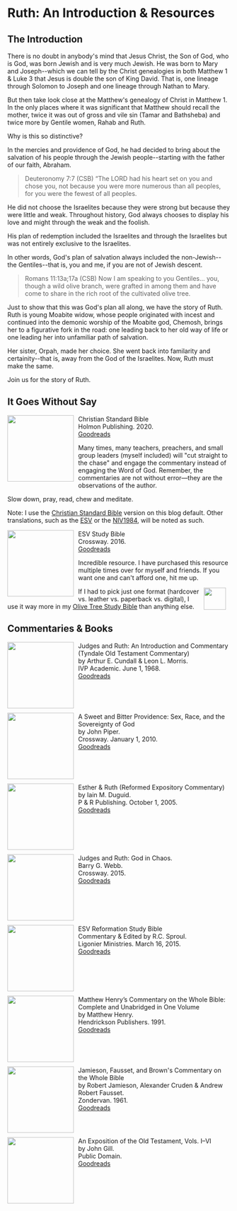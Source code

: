 # Ruth: An Introduction & Resources

<style>

  img {
    padding-right: 10px;
    padding-bottom: 10px;
    width: 150px;
    float: left;
  }

  .olive {
    padding-left: 10px;
    width: 50px;
    float: right
  }

 </style>

## The Introduction

There is no doubt in anybody's mind that Jesus Christ, the Son of God, who is God, was born Jewish and is very much Jewish. He was born to Mary and Joseph--which we can tell by the Christ genealogies in both Matthew 1 & Luke 3 that Jesus is double the son of King David. That is, one lineage through Solomon to Joseph and one lineage through Nathan to Mary.

But then take look close at the Matthew's genealogy of Christ in Matthew 1. In the only places where it was significant that Matthew should recall the mother, twice it was out of gross and vile sin (Tamar and Bathsheba) and twice more by Gentile women, Rahab and Ruth.

Why is this so distinctive?

In the mercies and providence of God, he had decided to bring about the salvation of his people through the Jewish people--starting with the father of our faith, Abraham.

>Deuteronomy 7:7 (CSB) “The LORD had his heart set on you and chose you, not because you were more numerous than all peoples, for you were the fewest of all peoples.

He did not choose the Israelites because they were strong but because they were little and weak. Throughout history, God always chooses to display his love and might through the weak and the foolish.

His plan of redemption included the Israelites and through the Israelites but was not entirely exclusive to the Israelites.

In other words, God's plan of salvation always included the non-Jewish--the Gentiles--that is, you and me, if you are not of Jewish descent.

>Romans 11:13a;17a (CSB) Now I am speaking to you Gentiles... you, though a wild olive branch, were grafted in among them and have come to share in the rich root of the cultivated olive tree.

Just to show that this was God's plan all along, we have the story of Ruth. Ruth is young Moabite widow, whose people originated with incest and continued into the demonic worship of the Moabite god, Chemosh, brings her to a figurative fork in the road: one leading back to her old way of life or one leading her into unfamiliar path of salvation.

Her sister, Orpah, made her choice. She went back into familarity and certainity--that is, away from the God of the Israelites. Now, Ruth must make the same.

Join us for the story of Ruth.

## It Goes Without Say

<img src="/images/bible-csb-study.jpg">Christian Standard Bible  
Holmon Publishing. 2020.  
[Goodreads](https://www.goodreads.com/book/show/30746885-csb-study-bible)

Many times, many teachers, preachers, and small group leaders (myself included) will "cut straight to the chase" and engage the commentary instead of engaging the Word of God. Remember, the commentaries are not without error—they are the observations of the author.

Slow down, pray, read, chew and meditate.

Note: I use the [Christian Standard Bible](https://csbible.com) version on this blog default. Other translations, such as the [ESV](https://www.crossway.org/bibles/) or the [NIV1984](https://bibleportal.com/version/NIV1984), will be noted as such.

<p style="clear:both;">

<img src="/images/bible-esv-study.jpg">ESV Study Bible  
Crossway. 2016.  
[Goodreads](https://www.goodreads.com/book/show/5031805-esv-study-bible?ac=1&from_search=true&qid=BEzDEv7NUE&rank=1)

Incredible resource. I have purchased this resource multiple times over for myself and friends. If you want one and can't afford one, hit me up.

<img class="olive" src="/images/icon-bible-olive-tree.png">If I had to pick just one format (hardcover vs. leather vs. paperback vs. digital), I use it way more in my [Olive Tree Study Bible](https://www.olivetree.com) than anything else.  

<p style="clear:both;">

## Commentaries & Books

<img src="/images/commentary-totc-judges-ruth-cundall-morris.jpg">Judges and Ruth: An Introduction and Commentary (Tyndale Old Testament Commentary)  
by Arthur E. Cundall & Leon L. Morris.  
IVP Academic. June 1, 1968.  
[Goodreads](https://www.goodreads.com/book/show/5128427-judges-and-ruth)

<p style="clear:both;">

<img src="/images/commentary-ruth-bitter-and-sweet-piper.jpg">A Sweet and Bitter Providence: Sex, Race, and the Sovereignty of God  
by John Piper.  
Crossway. January 1, 2010.  
[Goodreads](https://www.goodreads.com/book/show/6641627-a-sweet-and-bitter-providence)

<p style="clear:both;">

<img src="/images/commentary-esther-ruth-duguid.jpg">Esther & Ruth (Reformed Expository Commentary)  
by Iain M. Duguid.  
P & R Publishing. October 1, 2005.  
[Goodreads](https://www.goodreads.com/book/show/1494459.Esther_Ruth)

<p style="clear:both;">

<img src="/images/commentary-judges-ruth-webb.jpg">Judges and Ruth: God in Chaos.  
Barry G. Webb.  
Crossway. 2015.  
[Goodreads](https://www.goodreads.com/book/show/23531554-judges-and-ruth?from_search=true&from_srp=true&qid=t5D46PhcYO&rank=1)

<p style="clear:both;">

<img src="/images/bible-esv-reformation-study-sproul.jpg">ESV Reformation Study Bible  
Commentary & Edited by R.C. Sproul.  
Ligonier Ministries. March 16, 2015.  
[Goodreads](https://www.goodreads.com/book/show/53529503-esv-reformation-study-bible?ac=1&from_search=true&qid=KXDsGlDfkm&rank=1)

<p style="clear:both;">

<img src="/images/commentary-whole-bible-unabridged-henry.jpg">Matthew Henry’s Commentary on the Whole Bible: Complete and Unabridged in One Volume  
by Matthew Henry.  
Hendrickson Publishers. 1991.  
[Goodreads](https://www.goodreads.com/book/show/962955.Matthew_Henry_s_Commentary_on_the_Whole_Bible?ac=1&from_search=true&qid=DNZ1wtYZl3&rank=1)

<p style="clear:both;">

<img src="/images/commentary-whole-jfb.jpg">Jamieson, Fausset, and Brown's Commentary on the Whole Bible  
by Robert Jamieson, Alexander Cruden & Andrew Robert Fausset.  
Zondervan. 1961.  
[Goodreads](https://www.goodreads.com/book/show/3373063-jamieson-fausset-and-brown-s-commentary-on-the-whole-bible)

<p style="clear:both;">

<img src="/images/commentary-whole-gill.jpg">An Exposition of the Old Testament, Vols. I–VI  
by John Gill.  
Public Domain.  
[Goodreads](https://www.goodreads.com/book/show/18897526-gill-s-bible-commentary)

<p style="clear:both;">
